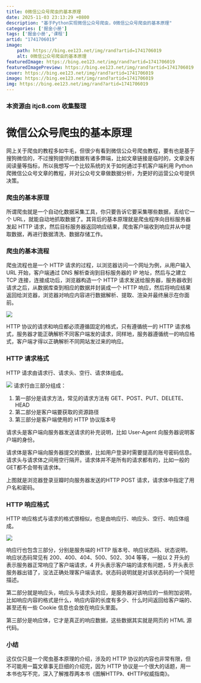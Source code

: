 ```yaml
---
title: 0微信公众号爬虫的基本原理
date: 2025-11-03 23:13:29 +0800
description: "基于Python实现微信公众号爬虫，0微信公众号爬虫的基本原理"
categories: ['掘金小册']
tags: ['掘金小册','课程']
artid: "1741706019"
image:
    path: https://bing.ee123.net/img/rand?artid=1741706019
    alt: 0微信公众号爬虫的基本原理
featuredImage: https://bing.ee123.net/img/rand?artid=1741706019
featuredImagePreview: https://bing.ee123.net/img/rand?artid=1741706019
cover: https://bing.ee123.net/img/rand?artid=1741706019
image: https://bing.ee123.net/img/rand?artid=1741706019
img: https://bing.ee123.net/img/rand?artid=1741706019
---
```


### 本资源由 itjc8.com 收集整理
# 微信公众号爬虫的基本原理

网上关于爬虫的教程多如牛毛，但很少有看到微信公众号爬虫教程，要有也是基于搜狗微信的，不过搜狗提供的数据有诸多弊端，比如文章链接是临时的，文章没有阅读量等指标，所以我想写一个比较系统的关于如何通过手机客户端利用 Python 爬微信公众号文章的教程，并对公众号文章做数据分析，为更好的运营公众号提供决策。


### 爬虫的基本原理


所谓爬虫就是一个自动化数据采集工具，你只要告诉它要采集哪些数据，丢给它一个 URL，就能自动地抓取数据了。其背后的基本原理就是爬虫程序向目标服务器发起 HTTP 请求，然后目标服务器返回响应结果，爬虫客户端收到响应并从中提取数据，再进行数据清洗、数据存储工作。


### 爬虫的基本流程

爬虫流程也是一个 HTTP 请求的过程，以浏览器访问一个网址为例，从用户输入 URL 开始，客户端通过 DNS 解析查询到目标服务器的 IP 地址，然后与之建立 TCP 连接，连接成功后，浏览器构造一个 HTTP 请求发送给服务器，服务器收到请求之后，从数据库查到相应的数据并封装成一个 HTTP 响应，然后将响应结果返回给浏览器，浏览器对响应内容进行数据解析、提取、渲染并最终展示在你面前。




![](https://user-gold-cdn.xitu.io/2017/12/18/16068a321d8613c3?w=818&h=365&f=jpeg&s=32929)


HTTP 协议的请求和响应都必须遵循固定的格式，只有遵循统一的 HTTP 请求格式，服务器才能正确解析不同客户端发的请求，同样地，服务器遵循统一的响应格式，客户端才得以正确解析不同网站发过来的响应。

### HTTP 请求格式

HTTP 请求由请求行、请求头、空行、请求体组成。

![](https://user-gold-cdn.xitu.io/2017/12/23/1607f417a70d604f?w=478&h=220&f=jpeg&s=23091)
请求行由三部分组成：

1. 第一部分是请求方法，常见的请求方法有 GET、POST、PUT、DELETE、HEAD
2. 第二部分是客户端要获取的资源路径
3. 第三部分是客户端使用的 HTTP 协议版本号

请求头是客户端向服务器发送请求的补充说明，比如 User-Agent 向服务器说明客户端的身份。

请求体是客户端向服务器提交的数据，比如用户登录时需要提高的账号密码信息。请求头与请求体之间用空行隔开。请求体并不是所有的请求都有的，比如一般的GET都不会带有请求体。

上图就是浏览器登录豆瓣时向服务器发送的HTTP POST 请求，请求体中指定了用户名和密码。


### HTTP 响应格式

HTTP 响应格式与请求的格式很相似，也是由响应行、响应头、空行、响应体组成。

![](https://user-gold-cdn.xitu.io/2017/12/23/1607f4b5edd376b5?w=478&h=220&f=jpeg&s=24097)

响应行也包含三部分，分别是服务端的 HTTP 版本号、响应状态码、状态说明，响应状态码常见有 200、400、404、500、502、304 等等，一般以 2 开头的表示服务器正常响应了客户端请求，4 开头表示客户端的请求有问题，5 开头表示服务器出错了，没法正确处理客户端请求。状态码说明就是对该状态码的一个简短描述。

第二部分就是响应头，响应头与请求头对应，是服务器对该响应的一些附加说明，比如响应内容的格式是什么，响应内容的长度有多少、什么时间返回给客户端的、甚至还有一些 Cookie 信息也会放在响应头里面。

第三部分是响应体，它才是真正的响应数据，这些数据其实就是网页的 HTML 源代码。

### 小结

这仅仅只是一个爬虫基本原理的介绍，涉及的 HTTP 协议的内容也非常有限，但不可能用一篇文章事无巨细的介绍完，因为 HTTP 协议是一个很大的话题，用一本书也写不完，深入了解推荐两本书《图解HTTP》、《HTTP权威指南》。






